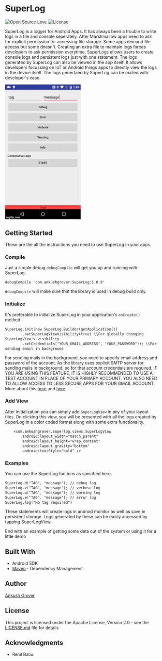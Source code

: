 # SuperLog

[![Open Source Love](https://badges.frapsoft.com/os/v2/open-source.svg?v=103)](https://github.com/groverankush/SuperLog) 
[![License](https://img.shields.io/badge/license-Apache%202.0-blue.svg)](https://github.com/groverankush/SuperLog/blob/master/LICENSE)


SuperLog is a logger for Android Apps. It has always been a trouble to write logs in a file and console seperately. After Marshmallow apps need to ask for explicit permission for accessing file storage. Some apps demand file access but some doesn't. Creating an extra file to maintain logs forces developers to ask permission everytime. SuperLogs allows users to create console logs and persistent logs just with one statement. The logs generated by SuperLog can also be viewed in the app itself. It allows developers focussing on IoT or Android things apps to directly view the logs in the device itself. The logs genertaed by SuperLog can be mailed with developer's ease.   

<img src="https://github.com/groverankush/SuperLog/blob/master/pictures/SuperLog.gif" width="250"/>


## Getting Started

These are the all the instructions you need to use SuperLog in your apps.

### Compile

Just a simple debug `debugCompile` will get you up and running with SuperLog.

```
debugCompile 'com.ankushgrover:SuperLog:1.0.9'
```
`debugCompile` will make sure that the library is used in debug build only.

### Initialize

It's preferable to initialize SuperLog in your application's `onCreate()` method.

```
SuperLog.init(new SuperLog.Builder(getApplication())
        .setSuperLogViewVisibility(true) \\For globally changing SuperLogView's visibility
        .setCredentials("YOUR_GMAIL_ADDRESS", "YOUR_PASSWORD")); \\For sending email in background
```
For sending mails in the background, you need to specify email address and password of the account. As the library uses explicit SMTP server for sending mails in background, so for that account credentials are required.
IF YOU ARE USING THIS FEATURE, IT IS HIGHLY RECOMMENDED TO USE A TEST ACCOUNT IN PLACE OF YOUR PRIMARY ACCOUNT. YOU ALSO NEED TO ALLOW ACCESS TO LESS SECURE APPS FOR YOUR GMAIL ACCOUNT. More about this [here](https://support.google.com/accounts/answer/6010255?hl=en) and [here](https://myaccount.google.com/lesssecureapps). 

### Add View

After initialization you can simply add `SuperLogView` in any of your layout files. On clicking this view, you will be presented with all the logs created by SuperLog in a color coded format along with some extra functionality.

```
    <com.ankushgrover.superlog.views.SuperLogView
        android:layout_width="match_parent"
        android:layout_height="wrap_content"
        android:layout_gravity="bottom"
        android:textStyle="bold" />
```

### Examples

You can use the SuperLog fuctions as specified here.

```
SuperLog.d("TAG", "message"); // debug log
SuperLog.v("TAG", "message"); // verbose log
SuperLog.w("TAG", "message"); // warning log
SuperLog.e("TAG", "message"); // error log
SuperLog.log("No tag required") 

```
These statements will create logs in android monitor as well as save in persistent storage. Logs generated by these can be easily accessed by tapping SuperLogView.

End with an example of getting some data out of the system or using it for a little demo

## Built With

* Android SDK
* [Maven](https://bintray.com/ankushgrover) - Dependency Management


## Author

[Ankush Grover](https://ankushgrover.com/)


## License

This project is licensed under the Apache License, Version 2.0 - see the [LICENSE.md](LICENSE.md) file for details

## Acknowledgments

* Renil Babu
